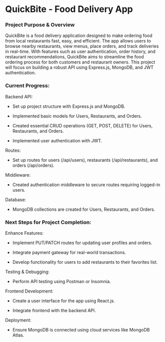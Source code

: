 # QuickBite - Food Delivery App

### Project Purpose & Overview

QuickBite is a food delivery application designed to make ordering food from local restaurants fast, easy, and efficient. The app allows users to browse nearby restaurants, view menus, place orders, and track deliveries in real-time. With features such as user authentication, order history, and restaurant recommendations, QuickBite aims to streamline the food ordering process for both customers and restaurant owners. This project will focus on building a robust API using Express.js, MongoDB, and JWT authentication.

### Current Progress:

Backend API:

- Set up project structure with Express.js and MongoDB.

- Implemented basic models for Users, Restaurants, and Orders.

- Created essential CRUD operations (GET, POST, DELETE) for Users, Restaurants, and Orders.

- Implemented user authentication with JWT.

Routes:

- Set up routes for users (/api/users), restaurants (/api/restaurants), and orders (/api/orders).

Middleware:

- Created authentication middleware to secure routes requiring logged-in users.

Database:

- MongoDB collections are created for Users, Restaurants, and Orders.

### Next Steps for Project Completion:

Enhance Features:

- Implement PUT/PATCH routes for updating user profiles and orders.

- Integrate payment gateway for real-world transactions.

- Develop functionality for users to add restaurants to their favorites list.

Testing & Debugging:

- Perform API testing using Postman or Insomnia.

Frontend Development:

- Create a user interface for the app using React.js.

- Integrate frontend with the backend API.

Deployment:

- Ensure MongoDB is connected using cloud services like MongoDB Atlas.
